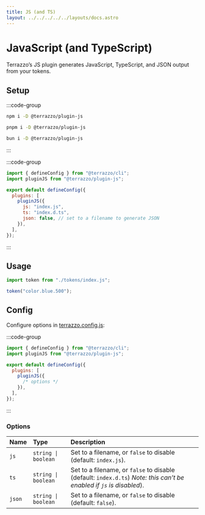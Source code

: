 ```yaml
---
title: JS (and TS)
layout: ../../../../../layouts/docs.astro
---
```


# JavaScript (and TypeScript)

Terrazzo’s JS plugin generates JavaScript, TypeScript, and JSON output from your tokens.

## Setup

:::code-group

```sh [npm]
npm i -D @terrazzo/plugin-js
```

```sh [pnpm]
pnpm i -D @terrazzo/plugin-js
```

```sh [bun]
bun i -D @terrazzo/plugin-js
```

:::

:::code-group

```js [terrazzo.config.js]
import { defineConfig } from "@terrazzo/cli";
import pluginJS from "@terrazzo/plugin-js";

export default defineConfig({
  plugins: [
    pluginJS({
      js: "index.js",
      ts: "index.d.ts",
      json: false, // set to a filename to generate JSON
    }),
  ],
});
```

:::

## Usage

```ts
import token from "./tokens/index.js";

token("color.blue.500");
```

## Config

Configure options in [terrazzo.config.js](/docs/cli/config):

:::code-group

```js [terrazzo.config.js]
import { defineConfig } from "@terrazzo/cli";
import pluginJS from "@terrazzo/plugin-js";

export default defineConfig({
  plugins: [
    pluginJS({
      /* options */
    }),
  ],
});
```

:::

### Options

| Name   | Type                | Description                                                                                                          |
| :----- | :------------------ | :------------------------------------------------------------------------------------------------------------------- |
| `js`   | `string \| boolean` | Set to a filename, or `false` to disable (default: `index.js`).                                                      |
| `ts`   | `string \| boolean` | Set to a filename, or `false` to disable (default: `index.d.ts`) _Note: this can’t be enabled if `js` is disabled_). |
| `json` | `string \| boolean` | Set to a filename, or `false` to disable (default: `false`).                                                         |
